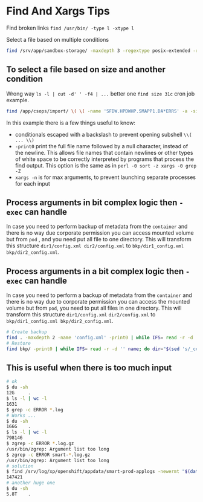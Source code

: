# Find And Xargs Tips
Find broken links `find /usr/bin/ -type l -xtype l`

Select a file based on multiple conditions

```bash
find /srv/app/sandbox-storage/ -maxdepth 3 -regextype posix-extended -regex ".*(docx|txt|tsv|csv|pdf|json|zip)" -mtime +30 -type f -delete
```

## To select a file based on size and another condition

Wrong way  `ls -l | cut -d' ' -f4 | ...` better one  `find size 31c` cron job example.

```bash
find /app/csops/import/ \( \( -name 'SFDW.HPDWHP.SMAPP1.DA*ERRS' -a -size 31c \) -o \( -name 'ASSC.ADSPP1.SMAPP1.FZ*ERRS' -a -size 59c \) -o \( -name 'CTBR.YB0A00.SMAPP1.SK*ERRS' -a -size 268c \) -o \( -name 'CLSC.CLMPP1.SMAPP1.VR*ERRS' -a -size 109c \) -o \( -name 'CLUN.CLMPP1.SMAPP1.UN*ERRS' -a -size 663c \) -o \( -name 'COLI.CSCOLL.SMAPP1.CI*ERRS' -a  -size 83c \) -o \( -name 'TMBR.CSCOLL.SMAPP1.AT*ERRS' -a -size 362c \) \) -print0 | xargs -n 1000 -0 mv -t /app/csops/archiv/
```

In this example there is a few things useful to know:

- conditionals escaped with a backslash to prevent opening subshell `\\( ... \\)`
- `-print0` print the full file name followed by a null character, instead of the newline. This allows file names that contain newlines or other types of white space to be correctly interpreted by programs that process the find output. This option is the same as in `perl -0 sort -z xargs -0 grep -Z`
- `xargs -n` is for max arguments, to prevent launching separate processes for each input

## Process arguments in bit complex logic then `-exec` can handle

In case you need to perform backup of metadata from the `container` and there is no way due corporate permission you can access mounted volume but from `pod` , and you need put all file to one directory. This will  transform this structure `dir1/config.xml dir2/config.xml` to `bkp/dir1_config.xml bkp/dir2_config.xml`.

## Process arguments in a bit complex logic then `-exec` can handle

In case you need to perform a backup of metadata from the `container` and there is no way due to corporate permission you can access the mounted volume but from `pod`, you need to put all files in one directory. This will transform this structure `dir1/config.xml` `dir2/config.xml` to `bkp/dir1_config.xml bkp/dir2_config.xml`.

```bash
# Create backup
find . -maxdepth 2 -name 'config.xml' -print0 | while IFS= read -r -d '' dir; do name="$(sed 's/\.\///g; s/\//_/g' <<< ${dir})"; cp "${dir}" "bkp/${name}"; done
# Restore
find bkp/ -print0 | while IFS= read -r -d '' name; do dir="$(sed 's/_config.xml//; s/bkp\///' <<< ${name})"; mkdir -p "${dir}"; cp "${name}" "${dir}/config.xml" ; done
```

## This is useful when there is too much input

```bash
# ok
$ du -sh
12G     .
$ ls -l | wc -l
1631
$ grep -c ERROR *.log
# Works ...
$ du -sh
166G    .
$ ls -l | wc -l
798146
$ zgrep -c ERROR *.log.gz
/usr/bin/zgrep: Argument list too long
$ zgrep -c ERROR smart-*.log.gz
/usr/bin/zgrep: Argument list too long
# solution
$ find /srv/log/xp/openshift/appdata/smart-prod-applogs -newermt "$(date -d "2 day ago" +"%Y-%m-%d")" ! -newermt "$(date +"%Y-%m-%d")"  -name "smart-*" -exec zgrep -c ERROR {} \; | awk  '{sum+=int($0)}END{print sum}'
147421
# another huge one 
$ du -sh
5.8T    .
```
